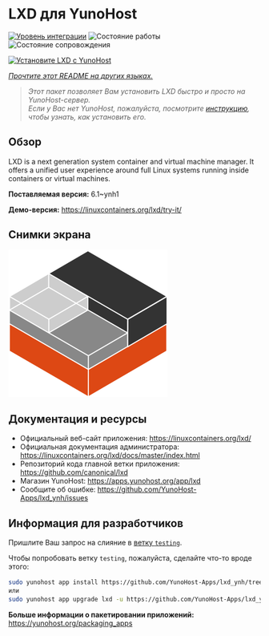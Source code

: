 <!--
Важно: этот README был автоматически сгенерирован <https://github.com/YunoHost/apps/tree/master/tools/readme_generator>
Он НЕ ДОЛЖЕН редактироваться вручную.
-->

# LXD для YunoHost

[![Уровень интеграции](https://dash.yunohost.org/integration/lxd.svg)](https://ci-apps.yunohost.org/ci/apps/lxd/) ![Состояние работы](https://ci-apps.yunohost.org/ci/badges/lxd.status.svg) ![Состояние сопровождения](https://ci-apps.yunohost.org/ci/badges/lxd.maintain.svg)

[![Установите LXD с YunoHost](https://install-app.yunohost.org/install-with-yunohost.svg)](https://install-app.yunohost.org/?app=lxd)

*[Прочтите этот README на других языках.](./ALL_README.md)*

> *Этот пакет позволяет Вам установить LXD быстро и просто на YunoHost-сервер.*  
> *Если у Вас нет YunoHost, пожалуйста, посмотрите [инструкцию](https://yunohost.org/install), чтобы узнать, как установить его.*

## Обзор

LXD is a next generation system container and virtual machine manager. It offers a unified user experience around full Linux systems running inside containers or virtual machines.

**Поставляемая версия:** 6.1~ynh1

**Демо-версия:** <https://linuxcontainers.org/lxd/try-it/>

## Снимки экрана

![Снимок экрана LXD](./doc/screenshots/LXD-logo.png)

## Документация и ресурсы

- Официальный веб-сайт приложения: <https://linuxcontainers.org/lxd/>
- Официальная документация администратора: <https://linuxcontainers.org/lxd/docs/master/index.html>
- Репозиторий кода главной ветки приложения: <https://github.com/canonical/lxd>
- Магазин YunoHost: <https://apps.yunohost.org/app/lxd>
- Сообщите об ошибке: <https://github.com/YunoHost-Apps/lxd_ynh/issues>

## Информация для разработчиков

Пришлите Ваш запрос на слияние в [ветку `testing`](https://github.com/YunoHost-Apps/lxd_ynh/tree/testing).

Чтобы попробовать ветку `testing`, пожалуйста, сделайте что-то вроде этого:

```bash
sudo yunohost app install https://github.com/YunoHost-Apps/lxd_ynh/tree/testing --debug
или
sudo yunohost app upgrade lxd -u https://github.com/YunoHost-Apps/lxd_ynh/tree/testing --debug
```

**Больше информации о пакетировании приложений:** <https://yunohost.org/packaging_apps>
